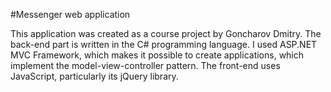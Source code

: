 #Messenger web application

This application was created as a course project by Goncharov Dmitry.
The back-end part is written in the C# programming language. I used 
ASP.NET MVC Framework, which makes it possible to create applications,
which implement the model-view-controller pattern. The front-end uses
JavaScript, particularly its jQuery library. 